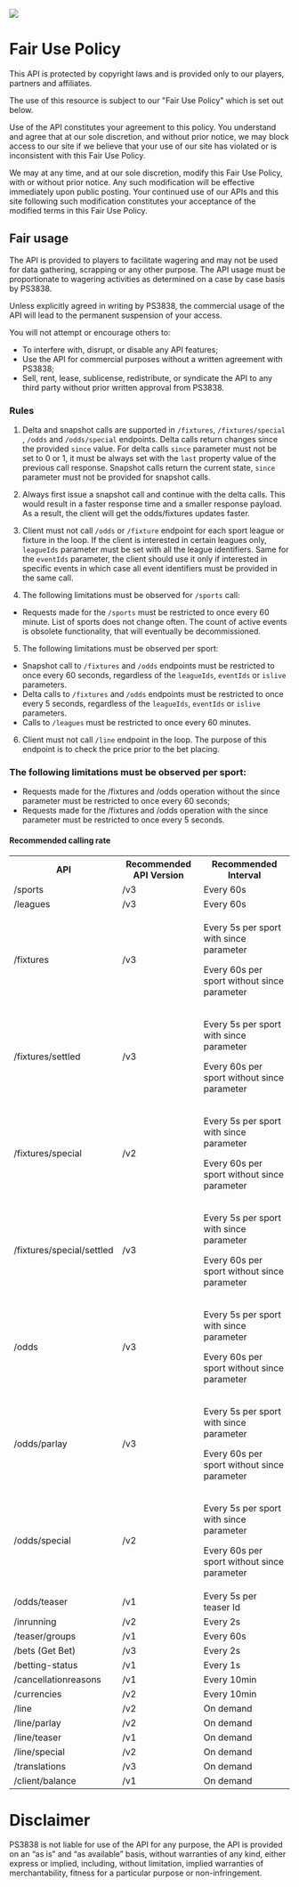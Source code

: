 [<img _ngcontent-c2="" src="https://avatars1.githubusercontent.com/u/28770833?s=88&v=4" style="background-color: transparent;">](https://ps3838api.github.io)



# Fair Use Policy
This API is protected by copyright laws and is provided only to our players, partners and affiliates.

The use of this resource is subject to our "Fair Use Policy" which is set out below.

Use of the API constitutes your agreement to this policy. You understand and agree that at our sole discretion, and without prior notice, we may block access to our site if we believe that your use of our site has violated or is inconsistent with this Fair Use Policy.

We may at any time, and at our sole discretion, modify this Fair Use Policy, with or without prior notice. Any such modification will be effective immediately upon public posting. Your continued use of our APIs and this site following such modification constitutes your acceptance of the modified terms in this Fair Use Policy.

## Fair usage

The API is provided to players to facilitate wagering and may not be used for data gathering, scrapping or any other purpose. The API usage must be proportionate to wagering activities as determined on a case by case basis by PS3838.

Unless explicitly agreed in writing by PS3838, the commercial usage of the API will lead to the permanent suspension of your access.

You will not attempt or encourage others to:

- To interfere with, disrupt, or disable any API features;
- Use the API for commercial purposes without a written agreement with PS3838;
- Sell, rent, lease, sublicense, redistribute, or syndicate the API to any third party without prior written approval from PS3838.

### Rules 
 
1. Delta and snapshot calls are supported in `/fixtures`, `/fixtures/special` , `/odds` and `/odds/special`  endpoints.  Delta calls return changes since the provided  `since` value. For delta calls `since` parameter must not be set to 0 or 1, it must be always set with the `last` property value of the previous call response. Snapshot calls return the current state,  `since` parameter must not be provided for snapshot calls.

2. Always first issue a snapshot call and continue with the delta calls. This would result in a faster response time and a smaller response payload. As a result, the client will   get the odds/fixtures updates faster. 

3. Client must not call `/odds` or `/fixture` endpoint for each sport league or fixture in the loop.  If the client is interested in certain leagues only,  `leagueIds` parameter must be set with all the league identifiers. 
 Same for the `eventIds` parameter, the client should use it only if interested in specific events in which case all event identifiers must be provided in the same call. 

4. The following limitations must be observed for `/sports` call:

- Requests made for the `/sports`  must be restricted to once every 60 minute. List of sports does not change often. The count of active events is obsolete functionality, that will eventually be decommissioned.

5. The following limitations must be observed per sport:

- Snapshot call to `/fixtures` and `/odds` endpoints must be restricted to once every 60 seconds, regardless of the `leagueIds`, `eventIds` or `islive` parameters.
- Delta calls to  `/fixtures` and `/odds` endpoints must be restricted to once every 5 seconds, regardless of the `leagueIds`, `eventIds` or `islive` parameters.
- Calls to `/leagues` must be restricted to once every 60 minutes.

6. Client must not call `/line` endpoint in the loop. The purpose of this endpoint is to check the price prior to the bet placing.

### The following limitations must be observed per sport:

- Requests made for the /fixtures and /odds operation without the since parameter must be restricted to once every 60 seconds;
- Requests made for the /fixtures and /odds operation with the since parameter must be restricted to once every 5 seconds.

#### Recommended calling rate
<table>
  <tr>
    <th>API</th>
    <th>Recommended API Version</th>
    <th>Recommended Interval</th>
  </tr>
  <tr>
    <td>/sports</td>
    <td>/v3</td>
    <td>Every 60s</td>
  </tr>
  <tr>
    <td>/leagues</td>
    <td>/v3</td>
    <td>Every 60s</td>
  </tr>
  <tr>
    <td>/fixtures</td>
    <td>/v3</td>
    <td><p>Every 5s per sport with since parameter</p><p>Every 60s per sport without since parameter</p></td>
  </tr>
  <tr>
    <td>/fixtures/settled</td>
    <td>/v3</td>
    <td><p>Every 5s per sport with since parameter</p><p>Every 60s per sport without since parameter</p></td>
  </tr>
  <tr>
    <td>/fixtures/special</td>
    <td>/v2</td>
    <td><p>Every 5s per sport with since parameter</p><p>Every 60s per sport without since parameter</p></td>
  </tr>
  <tr>
    <td>/fixtures/special/settled</td>
    <td>/v3</td>
    <td><p>Every 5s per sport with since parameter</p><p>Every 60s per sport without since parameter</p></td>
  </tr>
  <tr>
    <td>/odds</td>
    <td>/v3</td>
    <td><p>Every 5s per sport with since parameter</p><p>Every 60s per sport without since parameter</p></td>
  </tr>
  <tr>
    <td>/odds/parlay</td>
    <td>/v3</td>
    <td><p>Every 5s per sport with since parameter</p><p>Every 60s per sport without since parameter</p></td>
  </tr>
  <tr>
    <td>/odds/special</td>
    <td>/v2</td>
    <td><p>Every 5s per sport with since parameter</p><p>Every 60s per sport without since parameter</p></td>
  </tr>
  <tr>
    <td>/odds/teaser</td>
    <td>/v1</td>
    <td>Every 5s per teaser Id</td>
  </tr>
  <tr>
    <td>/inrunning</td>
    <td>/v2</td>
    <td>Every 2s</td>
  </tr>
  <tr>
    <td>/teaser/groups</td>
    <td>/v1</td>
    <td>Every 60s</td>
  </tr>
  <tr>
    <td>/bets (Get Bet)</td>
    <td>/v3</td>
    <td>Every 2s</td>
  </tr>
  <tr>
    <td>/betting-status</td>
    <td>/v1</td>
    <td>Every 1s</td>
  </tr>
  <tr>
    <td>/cancellationreasons</td>
    <td>/v1</td>
    <td>Every 10min</td>
  </tr>
  <tr>
    <td>/currencies</td>
    <td>/v2</td>
    <td>Every 10min</td>
  </tr>
  <tr>
    <td>/line</td>
    <td>/v2</td>
    <td>On demand</td>
  </tr>
  <tr>
    <td>/line/parlay</td>
    <td>/v2</td>
    <td>On demand</td>
  </tr>
  <tr>
    <td>/line/teaser</td>
    <td>/v1</td>
    <td>On demand</td>
  </tr>
  <tr>
    <td>/line/special</td>
    <td>/v2</td>
    <td>On demand</td>
  </tr>
  <tr>
    <td>/translations</td>
    <td>/v3</td>
    <td>On demand</td>
  </tr>
  <tr>
    <td>/client/balance</td>
    <td>/v1</td>
    <td>On demand</td>
  </tr>
</table>


# Disclaimer
PS3838 is not liable for use of the API for any purpose, the API is provided on an “as is” and “as available” basis, without warranties of any kind, either express or implied, including, without limitation, implied warranties of merchantability, fitness for a particular purpose or non-infringement.
